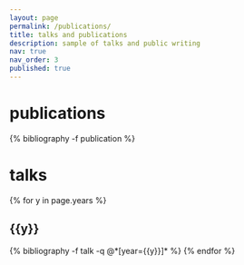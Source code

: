 ```yaml
---
layout: page
permalink: /publications/
title: talks and publications
description: sample of talks and public writing
nav: true
nav_order: 3
published: true
---
```


<!-- _pages/publications.md -->

<div class="publications">

<h1>publications</h1>

{% bibliography -f publication %}

<h1>talks</h1>

{% for y in page.years %}
  <h2 class="year">{{y}}</h2>
  {% bibliography -f talk -q @*[year={{y}}]* %}
{% endfor %}

</div>